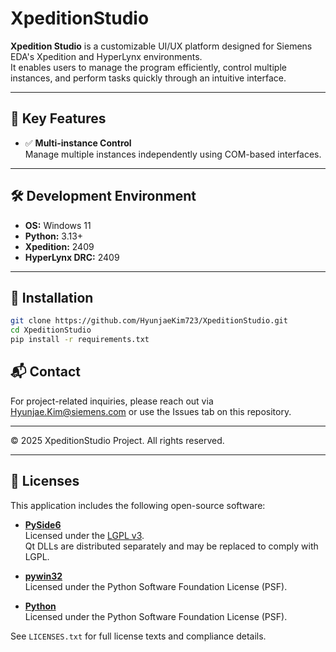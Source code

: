 # XpeditionStudio

**Xpedition Studio** is a customizable UI/UX platform designed for Siemens EDA's Xpedition and HyperLynx environments.  
It enables users to manage the program efficiently, control multiple instances, and perform tasks quickly through an intuitive interface.

---

## 🔧 Key Features

- ✅ **Multi-instance Control**  
  Manage multiple instances independently using COM-based interfaces.


---

## 🛠️ Development Environment

- **OS:** Windows 11  
- **Python:** 3.13+  
- **Xpedition:** 2409  
- **HyperLynx DRC:** 2409  

---

## 🚀 Installation

```bash
git clone https://github.com/HyunjaeKim723/XpeditionStudio.git
cd XpeditionStudio
pip install -r requirements.txt
```

## 📬 Contact

For project-related inquiries, please reach out via [Hyunjae.Kim@siemens.com](mailto:Hyunjae.Kim@siemens.com) or use the Issues tab on this repository.

---

© 2025 XpeditionStudio Project. All rights reserved.

---

## 🧾 Licenses

This application includes the following open-source software:

- **[PySide6](https://wiki.qt.io/Qt_for_Python)**  
  Licensed under the [LGPL v3](https://www.gnu.org/licenses/lgpl-3.0.html).  
  Qt DLLs are distributed separately and may be replaced to comply with LGPL.

- **[pywin32](https://github.com/mhammond/pywin32)**  
  Licensed under the Python Software Foundation License (PSF).

- **[Python](https://www.python.org/)**  
  Licensed under the Python Software Foundation License (PSF).

See `LICENSES.txt` for full license texts and compliance details.